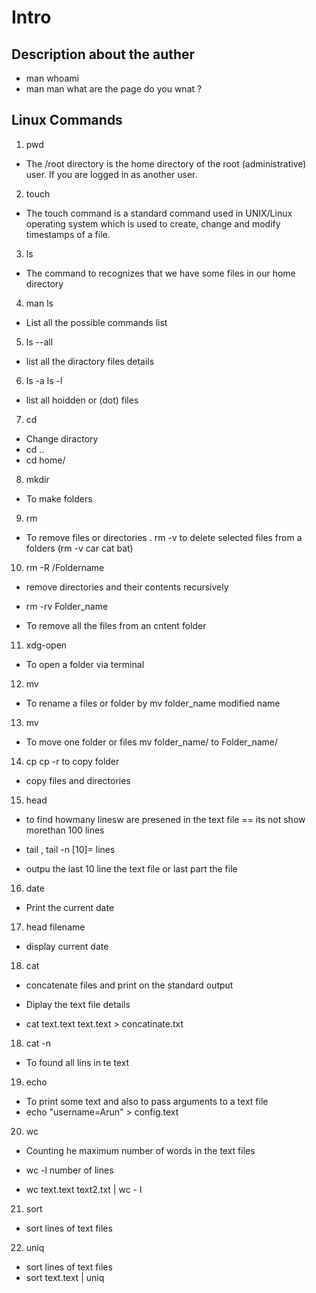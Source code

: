 # Intro

## Description about the auther 
- man whoami
- man man what are the page do you wnat ?

## Linux Commands
1. pwd 

  - The /root directory is the home directory of the root (administrative) user. If you are logged in as another user.

2. touch 

  - The touch command is a standard command used in UNIX/Linux operating system which is used to create, change and modify timestamps of a file.

3. ls

  - The command to recognizes that we have some files in our home directory

4. man ls 

  - List all the possible commands list

5. ls --all

  - list all the diractory files details 

6. ls -a ls -l

  - list all hoidden or (dot) files 

7. cd 

  - Change diractory 
  - cd ..
  - cd home/ 

8. mkdir

  - To make folders

9. rm 

  - To remove files or directories
  . rm -v to delete selected files from a folders (rm -v car cat bat)

10. rm -R /Foldername

   - remove directories and their contents recursively

   - rm -rv Folder_name
   - To remove all the files from an cntent folder

11. xdg-open

   - To open a folder via terminal

12. mv

  - To rename a files or folder by mv folder_name modified name 

13. mv 

-  To move one folder or files mv folder_name/ to Folder_name/

14. cp cp -r to copy folder

  - copy files and directories

15. head 
 
  - to find howmany linesw are presened in the text file == its not show morethan 100 lines

  - tail , tail -n [10]= lines 
  
  - outpu the last 10 line the text file or last part the file 

16. date 

  - Print the current date 

17. head filename

  - display current date

18. cat 

   - concatenate files and print on the standard output
   - Diplay the text file details 

   - cat text.text text.text > concatinate.txt

18. cat -n 

   - To found all lins in te text    

19. echo 
  
   - To print some text and also to pass arguments to a text file 
   - echo "username=Arun" > config.text

20. wc

  - Counting he maximum number of words in the text files 

  - wc -l number of lines

  - wc text.text text2.txt | wc - l  

21. sort

  - sort lines of text files

22. uniq

  - sort lines of text files
  - sort text.text | uniq 